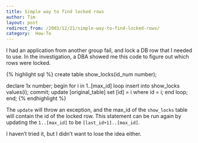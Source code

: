 ```yaml
---
title: Simple way to find locked rows
author: Tim
layout: post
redirect_from: /2003/12/21/simple-way-to-find-locked-rows/
category:  How-To
---
```

I had an application from another group fail, and lock a DB row that I needed to use. In the investigation, a DBA showed me this code to figure out which rows were locked.

{% highlight sql %}
create table show_locks(id_num number);

declare
1x number;
begin
  for i in 1..[max_id] loop
    insert into show_locks values(i);
    commit;
    update [original_table] set [id] = i where id = i;
  end loop;
end;
{% endhighlight %}

The <code>update</code> will throw an exception, and the max_id of the <code>show_locks</code> table will contain the id of the locked row.  This statement can be run again by updating the <code>1..[max_id]</code> to be <code>[last_id+1]..[max_id]</code>.


I haven&#8217;t tried it, but I didn&#8217;t want to lose the idea either.

